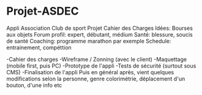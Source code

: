 # Projet-ASDEC
Appli Association Club de sport
Projet Cahier des Charges
 Idées:
 Bourses aux objets
 Forum
 profil: expert, débutant, médium
 Santé: blessure, soucis de santé
 Coaching: programme marathon par exemple
 Schedule: entrainement, compéttion
 
 -Cahier des charges
-Wireframe / Zonning (avec le client)
-Maquettage (mobile first, puis PC)
-Prototype de l'appli
-Tests de sécurité (surtout sous CMS)
-Finalisation de l'appli
Puis en général après, vient quelques modifications selon la personne, genre colorimétrie, déplacement d'un bouton, d'une info etc
 
